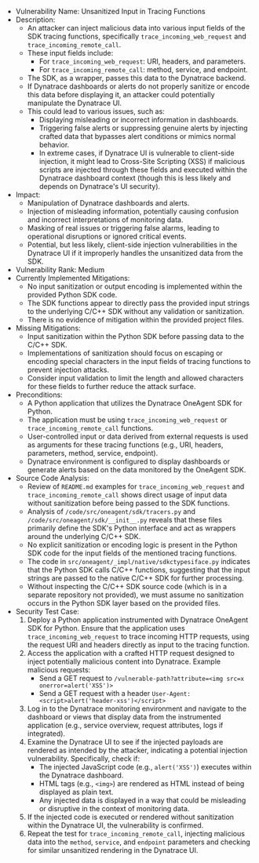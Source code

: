 - Vulnerability Name: Unsanitized Input in Tracing Functions
- Description:
    - An attacker can inject malicious data into various input fields of the SDK tracing functions, specifically `trace_incoming_web_request` and `trace_incoming_remote_call`.
    - These input fields include:
        - For `trace_incoming_web_request`: URI, headers, and parameters.
        - For `trace_incoming_remote_call`: method, service, and endpoint.
    - The SDK, as a wrapper, passes this data to the Dynatrace backend.
    - If Dynatrace dashboards or alerts do not properly sanitize or encode this data before displaying it, an attacker could potentially manipulate the Dynatrace UI.
    - This could lead to various issues, such as:
        - Displaying misleading or incorrect information in dashboards.
        - Triggering false alerts or suppressing genuine alerts by injecting crafted data that bypasses alert conditions or mimics normal behavior.
        - In extreme cases, if Dynatrace UI is vulnerable to client-side injection, it might lead to Cross-Site Scripting (XSS) if malicious scripts are injected through these fields and executed within the Dynatrace dashboard context (though this is less likely and depends on Dynatrace's UI security).
- Impact:
    - Manipulation of Dynatrace dashboards and alerts.
    - Injection of misleading information, potentially causing confusion and incorrect interpretations of monitoring data.
    - Masking of real issues or triggering false alarms, leading to operational disruptions or ignored critical events.
    - Potential, but less likely, client-side injection vulnerabilities in the Dynatrace UI if it improperly handles the unsanitized data from the SDK.
- Vulnerability Rank: Medium
- Currently Implemented Mitigations:
    - No input sanitization or output encoding is implemented within the provided Python SDK code.
    - The SDK functions appear to directly pass the provided input strings to the underlying C/C++ SDK without any validation or sanitization.
    - There is no evidence of mitigation within the provided project files.
- Missing Mitigations:
    - Input sanitization within the Python SDK before passing data to the C/C++ SDK.
    - Implementations of sanitization should focus on escaping or encoding special characters in the input fields of tracing functions to prevent injection attacks.
    - Consider input validation to limit the length and allowed characters for these fields to further reduce the attack surface.
- Preconditions:
    - A Python application that utilizes the Dynatrace OneAgent SDK for Python.
    - The application must be using `trace_incoming_web_request` or `trace_incoming_remote_call` functions.
    - User-controlled input or data derived from external requests is used as arguments for these tracing functions (e.g., URI, headers, parameters, method, service, endpoint).
    - Dynatrace environment is configured to display dashboards or generate alerts based on the data monitored by the OneAgent SDK.
- Source Code Analysis:
    - Review of `README.md` examples for `trace_incoming_web_request` and `trace_incoming_remote_call` shows direct usage of input data without sanitization before being passed to the SDK functions.
    - Analysis of `/code/src/oneagent/sdk/tracers.py` and `/code/src/oneagent/sdk/__init__.py` reveals that these files primarily define the SDK's Python interface and act as wrappers around the underlying C/C++ SDK.
    - No explicit sanitization or encoding logic is present in the Python SDK code for the input fields of the mentioned tracing functions.
    - The code in `src/oneagent/_impl/native/sdkctypesiface.py` indicates that the Python SDK calls C/C++ functions, suggesting that the input strings are passed to the native C/C++ SDK for further processing.
    - Without inspecting the C/C++ SDK source code (which is in a separate repository not provided), we must assume no sanitization occurs in the Python SDK layer based on the provided files.
- Security Test Case:
    1. Deploy a Python application instrumented with Dynatrace OneAgent SDK for Python. Ensure that the application uses `trace_incoming_web_request` to trace incoming HTTP requests, using the request URI and headers directly as input to the tracing function.
    2. Access the application with a crafted HTTP request designed to inject potentially malicious content into Dynatrace. Example malicious requests:
        - Send a GET request to `/vulnerable-path?attribute=<img src=x onerror=alert('XSS')>`
        - Send a GET request with a header `User-Agent: <script>alert('header-xss')</script>`
    3. Log in to the Dynatrace monitoring environment and navigate to the dashboard or views that display data from the instrumented application (e.g., service overview, request attributes, logs if integrated).
    4. Examine the Dynatrace UI to see if the injected payloads are rendered as intended by the attacker, indicating a potential injection vulnerability. Specifically, check if:
        - The injected JavaScript code (e.g., `alert('XSS')`) executes within the Dynatrace dashboard.
        - HTML tags (e.g., `<img>`) are rendered as HTML instead of being displayed as plain text.
        - Any injected data is displayed in a way that could be misleading or disruptive in the context of monitoring data.
    5. If the injected code is executed or rendered without sanitization within the Dynatrace UI, the vulnerability is confirmed.
    6. Repeat the test for `trace_incoming_remote_call`, injecting malicious data into the `method`, `service`, and `endpoint` parameters and checking for similar unsanitized rendering in the Dynatrace UI.